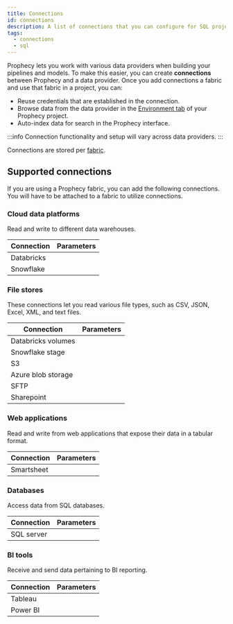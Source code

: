 ```yaml
---
title: Connections
id: connections
description: A list of connections that you can configure for SQL projects
tags:
  - connections
  - sql
---
```


Prophecy lets you work with various data providers when building your pipelines and models. To make this easier, you can create **connections** between Prophecy and a data provider. Once you add connections a fabric and use that fabric in a project, you can:

- Reuse credentials that are established in the connection.
- Browse data from the data provider in the [Environment tab](docs/getting-started/concepts/project.md#project-editor) of your Prophecy project.
- Auto-index data for search in the Prophecy interface.

:::info
Connection functionality and setup will vary across data providers.
:::

Connections are stored per [fabric](docs/getting-started/concepts/fabrics.md).

## Supported connections

If you are using a Prophecy fabric, you can add the following connections. You will have to be attached to a fabric to utilize connections.

### Cloud data platforms

Read and write to different data warehouses.

| Connection | Parameters |
| ---------- | ---------- |
| Databricks |            |
| Snowflake  |            |

### File stores

These connections let you read various file types, such as CSV, JSON, Excel, XML, and text files.

| Connection         | Parameters |
| ------------------ | ---------- |
| Databricks volumes |            |
| Snowflake stage    |            |
| S3                 |            |
| Azure blob storage |            |
| SFTP               |            |
| Sharepoint         |            |

### Web applications

Read and write from web applications that expose their data in a tabular format.

| Connection | Parameters |
| ---------- | ---------- |
| Smartsheet |            |

### Databases

Access data from SQL databases.

| Connection | Parameters |
| ---------- | ---------- |
| SQL server |            |

### BI tools

Receive and send data pertaining to BI reporting.

| Connection | Parameters |
| ---------- | ---------- |
| Tableau    |            |
| Power BI   |            |
